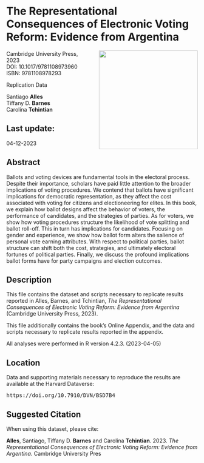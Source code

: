 The Representational Consequences of Electronic Voting Reform: Evidence from Argentina
==============================================
<p><a href="https://www.cambridge.org/core/elements/abs/representational-consequences-of-electronic-voting-reform/628006060DA1BB228F79D8F1608FD525" title="The Representational Consequences of Electronic Voting Reform" target="_blank"><img align="right" src="https://www.dropbox.com/s/94zemfsaubsqnav/2023_ABT_bookCover.jpg?raw=1" style="width: 260px; padding-left: 15px;" /></a></p>
<p>Cambridge University Press, 2023</br >
DOI: 10.1017/9781108973960</br >
ISBN: 9781108978293

Replication Data

Santiago <b>Alles</b></br >
Tiffany D. <b>Barnes</b></br >
Carolina <b>Tchintian</b>

Last update:
------------------
04-12-2023

Abstract
-----------
Ballots and voting devices are fundamental tools in the electoral process. Despite their importance, scholars have paid little attention to the broader implications of voting procedures. We contend that ballots have significant implications for democratic representation, as they affect the cost associated with voting for citizens and electioneering for elites. In this book, we explain how ballot designs affect the behavior of voters, the performance of candidates, and the strategies of parties. As for voters, we show how voting procedures structure the likelihood of vote splitting and ballot roll-off. This in turn has implications for candidates. Focusing on gender and experience, we show how ballot form alters the salience of personal vote earning attributes. With respect to political parties, ballot structure can shift both the cost, strategies, and ultimately electoral fortunes of political parties. Finally, we discuss the profound implications ballot forms have for party campaigns and election outcomes.

Description
-----------
This file contains the dataset and scripts necessary to replicate results reported in Alles, Barnes, and Tchintian, <i>The Representational Consequences of Electronic Voting Reform: Evidence from Argentina</i> (Cambridge University Press, 2023).

This file additionally contains the book’s Online Appendix, and the data and scripts necessary to replicate results reported in the appendix.

All analyses were performed in R version 4.2.3. (2023-04-05)

Location
-----------
Data and supporting materials necessary to reproduce the results are available at the Harvard Dataverse:
<pre>https://doi.org/10.7910/DVN/BSD7B4</pre>

Suggested Citation
------------------

When using this dataset, please cite:

<b>Alles</b>, Santiago, Tiffany D. <b>Barnes</b> and Carolina <b>Tchintian</b>. 2023. <i>The Representational Consequences of Electronic Voting Reform: Evidence from Argentina</i>. Cambridge University Pres
